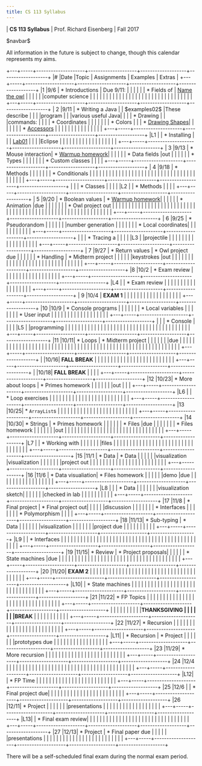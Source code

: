 ```yaml
---
title: CS 113 Syllabus
---
```


<div id="header">

| **CS 113 Syllabus**
| Prof. Richard Eisenberg
| Fall 2017

</div>

\$navbar\$

All information in the future is subject to change, though this calendar
represents my aims.

+---+-----+--------------------+--------------------+-------------------+-------------------+
|\# |Date |Topic               |  Assignments       | Examples          |  Extras           |
+---+-----+--------------------+--------------------+-------------------+-------------------+
|1  |9/6  | * Introductions    | Due 9/11:          |                   |                   |
|   |     | * Fields of        |  [Name the owl]    |                   |                   |
|   |     |computer science    |                    |                   |                   |
|   |     |                    |                    |                   |                   |
|   |     |                    |                    |                   |                   |
|   |     |                    |                    |                   |                   |
|   |     |                    |                    |                   |                   |
+---+-----+--------------------+--------------------+-------------------+-------------------+
| 2 |9/11 | * Writing a Java   |                    | \$examples02\$    |These describe     |
|   |     |program             |                    |                   |various useful Java|
|   |     | * Drawing          |                    |                   |commands:          |
|   |     | * Coordinates      |                    |                   |                   |
|   |     | * Colors           |                    |                   | * [Drawing Shapes]|
|   |     |                    |                    |                   | * [Accessors]     |
|   |     |                    |                    |                   |                   |
|   |     |                    |                    |                   |                   |
+---+-----+--------------------+--------------------+-------------------+-------------------+
|L1 |     | * Installing       |                    |                   | [Lab01]           |
|   |     |Eclipse             |                    |                   |                   |
|   |     |                    |                    |                   |                   |
|   |     |                    |                    |                   |                   |
+---+-----+--------------------+--------------------+-------------------+-------------------+
| 3 |9/13 | * Mouse interaction| * [Warmup homework]|                   |                   |
|   |     | * Data fields      |out                 |                   |                   |
|   |     | * Types            |                    |                   |                   |
|   |     | * Custom classes   |                    |                   |                   |
+---+-----+--------------------+--------------------+-------------------+-------------------+
| 4 |9/18 | * Methods          |                    |                   |                   |
|   |     | * Conditionals     |                    |                   |                   |
|   |     |                    |                    |                   |                   |
|   |     |                    |                    |                   |                   |
|   |     |                    |                    |                   |                   |
|   |     |                    |                    |                   |                   |
|   |     |                    |                    |                   |                   |
+---+-----+--------------------+--------------------+-------------------+-------------------+
|   |     | * Classes          |                    |                   |                   |
|L2 |     | * Methods          |                    |                   |                   |
+---+-----+--------------------+--------------------+-------------------+-------------------+
| 5 |9/20 | * Boolean values   | * [Warmup homework]|                   |                   |
|   |     | * Animation        |due                 |                   |                   |
|   |     |                    | * Owl project out  |                   |                   |
|   |     |                    |                    |                   |                   |
|   |     |                    |                    |                   |                   |
|   |     |                    |                    |                   |                   |
|   |     |                    |                    |                   |                   |
|   |     |                    |                    |                   |                   |
|   |     |                    |                    |                   |                   |
|   |     |                    |                    |                   |                   |
|   |     |                    |                    |                   |                   |
+---+-----+--------------------+--------------------+-------------------+-------------------+
| 6 |9/25 | * Pseudorandom     |                    |                   |                   |
|   |     |number generation   |                    |                   |                   |
|   |     | * Local coordinates|                    |                   |                   |
|   |     |                    |                    |                   |                   |
+---+-----+--------------------+--------------------+-------------------+-------------------+
|   |     | * Tracing a        |                    |                   |                   |
|L3 |     |projectile          |                    |                   |                   |
|   |     |                    |                    |                   |                   |
|   |     |                    |                    |                   |                   |
+---+-----+--------------------+--------------------+-------------------+-------------------+
| 7 |9/27 | * Return values    | * Owl project due  |                   |                   |
|   |     | * Handling         | * Midterm project  |                   |                   |
|   |     |keystrokes          |out                 |                   |                   |
|   |     |                    |                    |                   |                   |
|   |     |                    |                    |                   |                   |
|   |     |                    |                    |                   |                   |
|   |     |                    |                    |                   |                   |
+---+-----+--------------------+--------------------+-------------------+-------------------+
|8  |10/2 | * Exam review      |                    |                   |                   |
|   |     |                    |                    |                   |                   |
|   |     |                    |                    |                   |                   |
+---+-----+--------------------+--------------------+-------------------+-------------------+
|L4 |     | * Exam review      |                    |                   |                   |
|   |     |                    |                    |                   |                   |
|   |     |                    |                    |                   |                   |
+---+-----+--------------------+--------------------+-------------------+-------------------+
| 9 |10/4 | **EXAM 1**         |                    |                   |                   |
|   |     |                    |                    |                   |                   |
|   |     |                    |                    |                   |                   |
+---+-----+--------------------+--------------------+-------------------+-------------------+
|10 |10/9 | * Console programs |                    |                   |                   |
|   |     | * Local variables  |                    |                   |                   |
|   |     | * User input       |                    |                   |                   |
|   |     |                    |                    |                   |                   |
|   |     |                    |                    |                   |                   |
+---+-----+--------------------+--------------------+-------------------+-------------------+
|   |     | * Console          |                    |                   |                   |
|L5 |     |programming         |                    |                   |                   |
|   |     |                    |                    |                   |                   |
|   |     |                    |                    |                   |                   |
|   |     |                    |                    |                   |                   |
|   |     |                    |                    |                   |                   |
|   |     |                    |                    |                   |                   |
+---+-----+--------------------+--------------------+-------------------+-------------------+
|11 |10/11| * Loops            | * Midterm project  |                   |                   |
|   |     |                    |due                 |                   |                   |
|   |     |                    |                    |                   |                   |
|   |     |                    |                    |                   |                   |
|   |     |                    |                    |                   |                   |
|   |     |                    |                    |                   |                   |
|   |     |                    |                    |                   |                   |
|   |     |                    |                    |                   |                   |
|   |     |                    |                    |                   |                   |
|   |     |                    |                    |                   |                   |
+---+-----+--------------------+--------------------+-------------------+-------------------+
|   |10/16| **FALL BREAK**     |                    |                   |                   |
|   |     |                    |                    |                   |                   |
|   |     |                    |                    |                   |                   |
|   |     |                    |                    |                   |                   |
+---+-----+--------------------+--------------------+-------------------+-------------------+
|   |10/18|  **FALL BREAK**    |                    |                   |                   |
+---+-----+--------------------+--------------------+-------------------+-------------------+
|12 |10/23| * More about loops | * Primes homework  |                   |                   |
|   |     |                    |out                 |                   |                   |
+---+-----+--------------------+--------------------+-------------------+-------------------+
|L6 |     | * Loop exercises   |                    |                   |                   |
|   |     |                    |                    |                   |                   |
|   |     |                    |                    |                   |                   |
|   |     |                    |                    |                   |                   |
+---+-----+--------------------+--------------------+-------------------+-------------------+
|13 |10/25| * `ArrayList`s     |                    |                   |                   |
|   |     |                    |                    |                   |                   |
|   |     |                    |                    |                   |                   |
|   |     |                    |                    |                   |                   |
+---+-----+--------------------+--------------------+-------------------+-------------------+
|14 |10/30| * Strings          | * Primes homework  |                   |                   |
|   |     | * Files            |due                 |                   |                   |
|   |     |                    | * Files homework   |                   |                   |
|   |     |                    |out                 |                   |                   |
|   |     |                    |                    |                   |                   |
|   |     |                    |                    |                   |                   |
|   |     |                    |                    |                   |                   |
|   |     |                    |                    |                   |                   |
+---+-----+--------------------+--------------------+-------------------+-------------------+
|L7 |     | * Working with     |                    |                   |                   |
|   |     |files               |                    |                   |                   |
|   |     |                    |                    |                   |                   |
|   |     |                    |                    |                   |                   |
|   |     |                    |                    |                   |                   |
|   |     |                    |                    |                   |                   |
+---+-----+--------------------+--------------------+-------------------+-------------------+
|15 |11/1 | * Data             | * Data             |                   |                   |
|   |     |visualization       |visualization       |                   |                   |
|   |     |                    |project out         |                   |                   |
|   |     |                    |                    |                   |                   |
|   |     |                    |                    |                   |                   |
|   |     |                    |                    |                   |                   |
+---+-----+--------------------+--------------------+-------------------+-------------------+
|16 |11/6 | * Data visualiation| * Files homework   |                   |                   |
|   |     |demo                |due                 |                   |                   |
|   |     |                    |                    |                   |                   |
|   |     |                    |                    |                   |                   |
+---+-----+--------------------+--------------------+-------------------+-------------------+
|L8 |     |                    | * Data             |                   |                   |
|   |     |                    |visualization sketch|                   |                   |
|   |     |                    |checked in lab      |                   |                   |
|   |     |                    |                    |                   |                   |
+---+-----+--------------------+--------------------+-------------------+-------------------+
|17 |11/8 | * Final project    | * Final project out|                   |                   |
|   |     |discussion          |                    |                   |                   |
|   |     | * Interfaces       |                    |                   |                   |
|   |     | * Polymorphism     |                    |                   |                   |
+---+-----+--------------------+--------------------+-------------------+-------------------+
|18 |11/13| * Sub-typing       | * Data             |                   |                   |
|   |     |                    |visualization       |                   |                   |
|   |     |                    |project due         |                   |                   |
|   |     |                    |                    |                   |                   |
+---+-----+--------------------+--------------------+-------------------+-------------------+
|L9 |     |  * Interfaces      |                    |                   |                   |
|   |     |                    |                    |                   |                   |
|   |     |                    |                    |                   |                   |
|   |     |                    |                    |                   |                   |
|   |     |                    |                    |                   |                   |
|   |     |                    |                    |                   |                   |
|   |     |                    |                    |                   |                   |
+---+-----+--------------------+--------------------+-------------------+-------------------+
|19 |11/15|  * Review          | * Project proposals|                   |                   |
|   |     |  * State machines  |due                 |                   |                   |
|   |     |                    |                    |                   |                   |
|   |     |                    |                    |                   |                   |
|   |     |                    |                    |                   |                   |
|   |     |                    |                    |                   |                   |
|   |     |                    |                    |                   |                   |
+---+-----+--------------------+--------------------+-------------------+-------------------+
|20 |11/20| **EXAM 2**         |                    |                   |                   |
|   |     |                    |                    |                   |                   |
|   |     |                    |                    |                   |                   |
|   |     |                    |                    |                   |                   |
|   |     |                    |                    |                   |                   |
|   |     |                    |                    |                   |                   |
+---+-----+--------------------+--------------------+-------------------+-------------------+
|L10|     | * State machines   |                    |                   |                   |
|   |     |                    |                    |                   |                   |
|   |     |                    |                    |                   |                   |
|   |     |                    |                    |                   |                   |
|   |     |                    |                    |                   |                   |
+---+-----+--------------------+--------------------+-------------------+-------------------+
|21 |11/22| * FP Topics        |                    |                   |                   |
|   |     |                    |                    |                   |                   |
|   |     |                    |                    |                   |                   |
|   |     |                    |                    |                   |                   |
|   |     |                    |                    |                   |                   |
+---+-----+--------------------+--------------------+-------------------+-------------------+
|   |     |                    |                    |                   |                   |
|   |     |**THANKSGIVING      |                    |                   |                   |
|   |     |BREAK**             |                    |                   |                   |
|   |     |                    |                    |                   |                   |
+---+-----+--------------------+--------------------+-------------------+-------------------+
|22 |11/27| * Recursion        |                    |                   |                   |
|   |     |                    |                    |                   |                   |
|   |     |                    |                    |                   |                   |
|   |     |                    |                    |                   |                   |
+---+-----+--------------------+--------------------+-------------------+-------------------+
|L11|     | * Recursion        | * Project          |                   |                   |
|   |     |                    |prototypes due      |                   |                   |
|   |     |                    |                    |                   |                   |
|   |     |                    |                    |                   |                   |
+---+-----+--------------------+--------------------+-------------------+-------------------+
|23 |11/29| * More recursion   |                    |                   |                   |
|   |     |                    |                    |                   |                   |
|   |     |                    |                    |                   |                   |
|   |     |                    |                    |                   |                   |
+---+-----+--------------------+--------------------+-------------------+-------------------+
|24 |12/4 |                    |                    |                   |                   |
|   |     |                    |                    |                   |                   |
|   |     |                    |                    |                   |                   |
|   |     |                    |                    |                   |                   |
|   |     |                    |                    |                   |                   |
|   |     |                    |                    |                   |                   |
+---+-----+--------------------+--------------------+-------------------+-------------------+
|L12|     | * FP Time          |                    |                   |                   |
|   |     |                    |                    |                   |                   |
|   |     |                    |                    |                   |                   |
|   |     |                    |                    |                   |                   |
+---+-----+--------------------+--------------------+-------------------+-------------------+
|25 |12/6 |                    | * Final project due|                   |                   |
|   |     |                    |                    |                   |                   |
|   |     |                    |                    |                   |                   |
|   |     |                    |                    |                   |                   |
+---+-----+--------------------+--------------------+-------------------+-------------------+
|26 |12/11| * Project          |                    |                   |                   |
|   |     |presentations       |                    |                   |                   |
|   |     |                    |                    |                   |                   |
|   |     |                    |                    |                   |                   |
+---+-----+--------------------+--------------------+-------------------+-------------------+
|L13|     | * Final exam review|                    |                   |                   |
|   |     |                    |                    |                   |                   |
|   |     |                    |                    |                   |                   |
|   |     |                    |                    |                   |                   |
|   |     |                    |                    |                   |                   |
+---+-----+--------------------+--------------------+-------------------+-------------------+
|27 |12/13| * Project          | * Final paper due  |                   |                   |
|   |     |presentations       |                    |                   |                   |
|   |     |                    |                    |                   |                   |
|   |     |                    |                    |                   |                   |
|   |     |                    |                    |                   |                   |
+---+-----+--------------------+--------------------+-------------------+-------------------+

There will be a self-scheduled final exam during the normal exam period.

[Name the owl]: 01/owl.html
[Lab01]: lab01/lab.html
[Warmup homework]: hw01/Warmup.pdf
[Drawing Shapes]: 02/Shapes.pdf
[Accessors]: 02/Accessors.pdf
